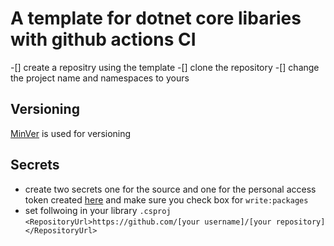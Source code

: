 # A template for dotnet core libaries with github actions CI
-[] create a repositry using the template
-[] clone the repository
-[] change the project name and namespaces to yours

## Versioning 
[MinVer](https://github.com/adamralph/minver) is used for versioning 

## Secrets
- create two secrets one for the source and one for the personal access token created [here](https://github.com/settings/tokens/new) and make sure you check box for `write:packages`
- set follwoing in your library `.csproj`
`<RepositoryUrl>https://github.com/[your username]/[your repository]</RepositoryUrl>`
